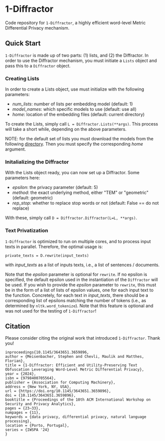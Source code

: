 # 1-Diffractor
Code repository for `1-Diffractor`, a highly efficient word-level Metric Differential Privacy mechanism.

## Quick Start
`1-Diffractor` is made up of two parts: (1) lists, and (2) the Diffractor. In order to use the Diffractor mechanism, you must initiate a `Lists` object and pass this to a `Diffractor` object.

### Creating Lists
In order to create a Lists object, use must initialize with the following parameters:
- *num_lists*: number of lists per embedding model (default: 1)
- *model_names*: which specific models to use (default: use all)
- *home*: location of the embedding files (default: current directory)

To create the Lists, simply call `L = Diffractor.Lists(**args)`. This process will take a short while, depending on the above parameters.

NOTE: for the default set of lists you must download the models from the following [directory](https://drive.google.com/drive/folders/1ExL4XIxYCK1_9oiy5PwwMlxwqCImYW9W?usp=sharing). Then you must specify the corresponding *home* argument.

### Initalializing the Diffractor
With the Lists object ready, you can now set up a Diffractor. Some parameters here:
- *epsilon*: the privacy parameter (default: 5)
- *method*: the exact underlying method, either "TEM" or "geometric" (default: geometric)
- *rep_stop*: whether to replace stop words or not (default: False == do not replace)

With these, simply call `D = Diffractor.Diffractor(L=L, **args)`.

### Text Privatization
`1-Diffractor` is optimized to run on multiple cores, and to process input texts in parallel. Therefore, the optimal usage is:

`private_texts = D.rewrite(input_texts)`

with *input_texts* as a list of inputs texts, i.e., a list of sentences / documents.

Note that the *epsilon* parameter is optional for `rewrite`. If no epsilon is specified, the default epsilon used in the instantiation of the `Diffractor` will be used.
If you wish to provide the *epsilon* parameter to `rewrite`, this must be in the form of a list of lists of epsilon values, one for each input text to the function. Concretely, for each text in *input_texts*, there should be a corresponding list of epsilons matching the number of tokens (i.e., as determined by `nltk.word_tokenize`). Note that this feature is optional and was not used for the testing of `1-Diffractor`!

## Citation
Please consider citing the original work that introduced `1-Diffractor`. Thank you!

```
inproceedings{10.1145/3643651.3659896,
author = {Meisenbacher, Stephen and Chevli, Maulik and Matthes, Florian},
title = {1-Diffractor: Efficient and Utility-Preserving Text Obfuscation Leveraging Word-Level Metric Differential Privacy},
year = {2024},
isbn = {9798400705564},
publisher = {Association for Computing Machinery},
address = {New York, NY, USA},
url = {https://doi.org/10.1145/3643651.3659896},
doi = {10.1145/3643651.3659896},
booktitle = {Proceedings of the 10th ACM International Workshop on Security and Privacy Analytics},
pages = {23–33},
numpages = {11},
keywords = {data privacy, differential privacy, natural language processing},
location = {Porto, Portugal},
series = {IWSPA '24}
}
```
